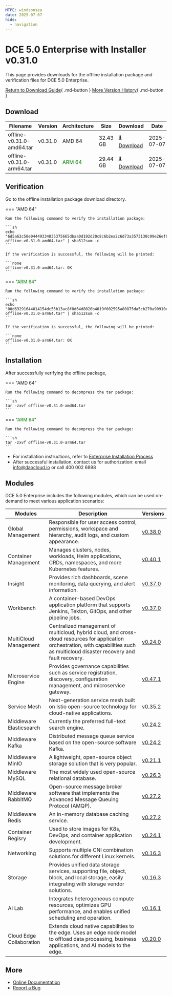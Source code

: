 ```yaml
---
MTPE: windsonsea
date: 2025-07-07
hide:
  - navigation
---
```


# DCE 5.0 Enterprise with Installer v0.31.0

This page provides downloads for the offline installation package and verification files for DCE 5.0 Enterprise.

[Return to Download Guide](../index.md#download-dce-50-enterprise){ .md-button } [More Version History](./dce5-installer-history.md){ .md-button }

## Download

| Filename | Version | Architecture | Size | Download | Date |
| --------- | ------ | ------------ | ---- | -------- | ---- |
| offline-v0.31.0-amd64.tar | v0.31.0 | AMD 64 | 32.43 GB | [:arrow_down: Download](https://qiniu-download-public.daocloud.io/DaoCloud_Enterprise/dce5/offline-v0.31.0-amd64.tar) | 2025-07-07 |
| offline-v0.31.0-arm64.tar | v0.31.0 | <font color="green">ARM 64</font> | 29.44 GB | [:arrow_down: Download](https://qiniu-download-public.daocloud.io/DaoCloud_Enterprise/dce5/offline-v0.31.0-arm64.tar) | 2025-07-07 |

## Verification

Go to the offline installation package download directory.

=== "AMD 64"

    Run the following command to verify the installation package:

    ```sh
    echo "6d5a62c50e04449334835375665dbaa0d192d20c8c6b2ea2c6d73a3573130c99e26ef6efe00090b0097effc960bdc01aea3f7866ef8fcb43a5e86fcafbef65fa  offline-v0.31.0-amd64.tar" | sha512sum -c
    ```

    If the verification is successful, the following will be printed:

    ```none
    offline-v0.31.0-amd64.tar: OK
    ```

=== "<font color="green">ARM 64</font>"

    Run the following command to verify the installation package:

    ```sh
    echo "00d63291644014154dc55b13ac8f8d64d8020b4019f002595a80875da5cb270a909104042c5f75731b508138a793c6428682a884d71813e0935f3fffea8a53f7  offline-v0.31.0-arm64.tar" | sha512sum -c
    ```

    If the verification is successful, the following will be printed:

    ```none
    offline-v0.31.0-arm64.tar: OK
    ```

## Installation

After successfully verifying the offline package,

=== "AMD 64"

    Run the following command to decompress the tar package:

    ```sh
    tar -zxvf offline-v0.31.0-amd64.tar
    ```

=== "<font color="green">ARM 64</font>"

    Run the following command to decompress the tar package:

    ```sh
    tar -zxvf offline-v0.31.0-arm64.tar
    ```

- For installation instructions, refer to [Enterprise Installation Process](../../install/commercial/start-install.md)
- After successful installation, contact us for authorization: email info@daocloud.io or call 400 002 6898

## Modules

DCE 5.0 Enterprise includes the following modules, which can be used on-demand to meet various application scenarios:

| Modules | Description | Versions |
| ------- | ----------- | -------- |
| Global Management | Responsible for user access control, permissions, workspace and hierarchy, audit logs, and custom appearance. | [v0.38.0](../../ghippo/intro/release-notes.md#v0380) |
| Container Management | Manages clusters, nodes, workloads, Helm applications, CRDs, namespaces, and more Kubernetes features. | [v0.40.1](../../kpanda/intro/release-notes.md#v0401) |
| Insight | Provides rich dashboards, scene monitoring, data querying, and alert information. | [v0.37.0](../../insight/intro/release-notes.md#v0370) |
| Workbench | A container-based DevOps application platform that supports Jenkins, Tekton, GitOps, and other pipeline jobs. | [v0.37.0](../../amamba/intro/release-notes.md#v0370) |
| MultiCloud Management | Centralized management of multicloud, hybrid cloud, and cross-cloud resources for application orchestration, with capabilities such as multicloud disaster recovery and fault recovery. | [v0.24.0](../../kairship/intro/release-notes.md#v0240) |
| Microservice Engine | Provides governance capabilities such as service registration, discovery, configuration management, and microservice gateway. | [v0.47.1](../../skoala/intro/release-notes.md#v0471) |
| Service Mesh | Next-generation service mesh built on Istio open-source technology for cloud-native applications. | [v0.35.2](../../mspider/intro/release-notes.md#v0352) |
| Middleware Elasticsearch | Currently the preferred full-text search engine. | [v0.24.2](../../middleware/elasticsearch/release-notes.md#v0240) |
| Middleware Kafka | Distributed message queue service based on the open-source software Kafka. | [v0.24.2](../../middleware/kafka/release-notes.md#v0240) |
| Middleware MinIO | A lightweight, open-source object storage solution that is very popular. | [v0.21.1](../../middleware/minio/release-notes.md#v0211) |
| Middleware MySQL | The most widely used open-source relational database. | [v0.26.3](../../middleware/mysql/release-notes.md#v0262) |
| Middleware RabbitMQ | Open-source message broker software that implements the Advanced Message Queuing Protocol (AMQP). | [v0.27.2](../../middleware/rabbitmq/release-notes.md#v0272) |
| Middleware Redis | An in-memory database caching service. | [v0.27.2](../../middleware/redis/release-notes.md#v0270) |
| Container Regisry | Used to store images for K8s, DevOps, and container application development. | [v0.24.1](../../kangaroo/intro/release-notes.md#v0240) |
| Networking | Supports multiple CNI combination solutions for different Linux kernels. | [v0.16.3](../../network/intro/release-notes.md#v0163) |
| Storage | Provides unified data storage services, supporting file, object, block, and local storage, easily integrating with storage vendor solutions. | [v0.16.3](../../storage/hwameistor/release-notes.md#v0163) |
| AI Lab | Integrates heterogeneous compute resources, optimizes GPU performance, and enables unified scheduling and operation. | [v0.16.1](../../baize/intro/release-notes#v0161) |
| Cloud Edge Collaboration | Extends cloud native capabilities to the edge. Uses an edge node model to offload data processing, business applications, and AI models to the edge. | [v0.20.0](../../kant/intro/release-notes#v0200) |

## More

- [Online Documentation](../../dce/index.md)
- [Report a Bug](https://github.com/DaoCloud/DaoCloud-docs/issues)
